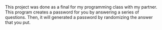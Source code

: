 This project was done as a final for my programming class with my partner. This program creates a password for you by answering a series of questions. Then, it will generated a password by randomizing the answer that you put.
